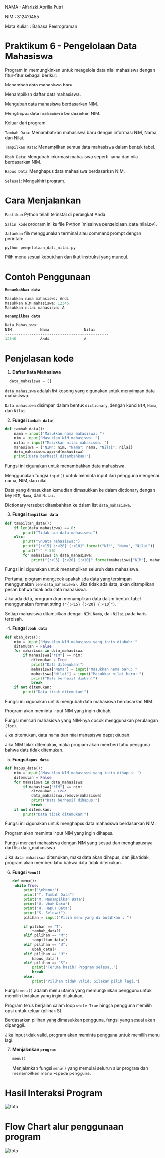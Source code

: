 NAMA : Alfarizki Aprilia Putri

NIM : 312410455

Mata Kuliah : Bahasa Pemrograman

# Praktikum 6 - Pengelolaan Data Mahasiswa

Program ini memungkinkan untuk mengelola data nilai mahasiswa dengan fitur-fitur sebagai berikut:

Menambah data mahasiswa baru.

Menampilkan daftar data mahasiswa.

Mengubah data mahasiswa berdasarkan NIM.

Menghapus data mahasiswa berdasarkan NIM.

Keluar dari program.

`Tambah Data`: Menambahkan mahasiswa baru dengan informasi NIM, Nama, dan Nilai.

`Tampilkan Data`: Menampilkan semua data mahasiswa dalam bentuk tabel.

`Ubah Data`: Mengubah informasi mahasiswa seperti nama dan nilai berdasarkan NIM.

`Hapus Data`: Menghapus data mahasiswa berdasarkan NIM.

`Selesai`: Mengakhiri program.

# Cara Menjalankan 

`Pastikan` Python telah terinstal di perangkat Anda.

`Salin kode` program ini ke file Python (misalnya pengelolaan_data_nilai.py).

`Jalankan` file menggunakan terminal atau command prompt dengan perintah:

```python
python pengelolaan_data_nilai.py
```

Pilih menu sesuai kebutuhan dan ikuti instruksi yang muncul.

# Contoh Penggunaan 

**`Menambahkan data`**

``` python
Masukkan nama mahasiswa: Andi
Masukkan NIM mahasiswa: 12345
Masukkan nilai mahasiswa: A
```
**`menampilkan data`**

```python
Data Mahasiswa:
NIM             Nama                Nilai     
-----------------------------------------------
12345           Andi                A         
```

# Penjelasan kode 

1. **Daftar Data Mahasiswa**
   
 ```python
   data_mahasiswa = []
   ```

`data_mahasiswa` adalah list kosong yang digunakan untuk menyimpan data mahasiswa.

`Data mahasiswa` disimpan dalam bentuk `dictionary`, dengan kunci `NIM`, `Nama`, dan `Nilai`.

2. **Fungsi `tambah data()`**

```python
def tambah_data():
    nama = input("Masukkan nama mahasiswa: ")
    nim = input("Masukkan NIM mahasiswa: ")
    nilai = input("Masukkan nilai mahasiswa: ")
    mahasiswa = {"NIM": nim, "Nama": nama, "Nilai": nilai}
    data_mahasiswa.append(mahasiswa)
    print("Data berhasil ditambahkan!")
```
Fungsi ini digunakan untuk menambahkan data mahasiswa.

Menggunakan fungsi `input()` untuk meminta input dari pengguna mengenai nama, NIM, dan nilai.

Data yang dimasukkan kemudian dimasukkan ke dalam dictionary dengan key `NIM`, `Nama`, dan `Nilai`.

Dictionary tersebut ditambahkan ke dalam list `data_mahasiswa`.

3. **Fungsi `Tampilkan data`**
   
```python
def tampilkan_data():
    if len(data_mahasiswa) == 0:
        print("Tidak ada data mahasiswa.")
    else:
        print("\nData Mahasiswa:")
        print("{:<15} {:<20} {:<10}".format("NIM", "Nama", "Nilai"))
        print("-" * 50)
        for mahasiswa in data_mahasiswa:
            print("{:<15} {:<20} {:<10}".format(mahasiswa["NIM"], mahasiswa["Nama"], mahasiswa["Nilai"]))
```
Fungsi ini digunakan untuk menampilkan seluruh data mahasiswa.

Pertama, program mengecek apakah ada data yang tersimpan menggunakan `len(data_mahasiswa)`. Jika tidak ada data, akan ditampilkan pesan bahwa tidak ada data mahasiswa.

Jika ada data, program akan menampilkan data dalam bentuk tabel menggunakan format string `("{:<15} {:<20} {:<10}")`.

Setiap mahasiswa ditampilkan dengan `NIM`, `Nama`, dan `Nilai` pada baris terpisah.

4. **Fungsi `Ubah data`**

```python
def ubah_data():
    nim = input("Masukkan NIM mahasiswa yang ingin diubah: ")
    ditemukan = False
    for mahasiswa in data_mahasiswa:
        if mahasiswa["NIM"] == nim:
            ditemukan = True
            print("Data ditemukan!")
            mahasiswa["Nama"] = input("Masukkan nama baru: ")
            mahasiswa["Nilai"] = input("Masukkan nilai baru: ")
            print("Data berhasil diubah!")
            break
    if not ditemukan:
        print("Data tidak ditemukan!")
```
Fungsi ini digunakan untuk mengubah data mahasiswa berdasarkan NIM.

Program akan meminta input NIM yang ingin diubah.

Fungsi mencari mahasiswa yang NIM-nya cocok menggunakan perulangan `(for)`.

Jika ditemukan, data nama dan nilai mahasiswa dapat diubah.

Jika NIM tidak ditemukan, maka program akan memberi tahu pengguna bahwa data tidak ditemukan.

5. **Fungsi`hapus data`**
   
```python
def hapus_data():
    nim = input("Masukkan NIM mahasiswa yang ingin dihapus: ")
    ditemukan = False
    for mahasiswa in data_mahasiswa:
        if mahasiswa["NIM"] == nim:
            ditemukan = True
            data_mahasiswa.remove(mahasiswa)
            print("Data berhasil dihapus!")
            break
    if not ditemukan:
        print("Data tidak ditemukan!")
```
Fungsi ini digunakan untuk menghapus data mahasiswa berdasarkan NIM.

Program akan meminta input NIM yang ingin dihapus.

Fungsi mencari mahasiswa dengan NIM yang sesuai dan menghapusnya dari list data_mahasiswa.

Jika `data mahasiswa` ditemukan, maka data akan dihapus, dan jika tidak, program akan memberi tahu bahwa data tidak ditemukan.

6. **Fungsi `Menu()`**
   ```python
   def menu():
    while True:
        print("\nMenu:")
        print("T. Tambah Data")
        print("M. Menampilkan Data")
        print("U. Ubah Data")
        print("H. Hapus Data")
        print("S. Selesai")
        pilihan = input("Pilih menu yang di butuhkan : ")

        if pilihan == "T":
            tambah_data()
        elif pilihan == "M":
            tampilkan_data()
        elif pilihan == "U":
            ubah_data()
        elif pilihan == "H":
            hapus_data()
        elif pilihan == "S":
            print("Terima kasih! Program selesai.")
            break
        else:
            print("Pilihan tidak valid. Silakan pilih lagi.")
   ```
   
Fungsi `menu()` adalah menu utama yang memungkinkan pengguna untuk memilih tindakan yang ingin dilakukan.

Program terus berjalan dalam loop `while True` hingga pengguna memilih opsi untuk keluar (pilihan S).

Berdasarkan pilihan yang dimasukkan pengguna, fungsi yang sesuai akan dipanggil.

Jika input tidak valid, program akan meminta pengguna untuk memilih menu lagi.

7. **Menjalankan `program`**
   
   ```python
   menu()
   ```
   Menjalankan fungsi `menu()` yang memulai seluruh alur program dan menampilkan menu kepada pengguna.

# Hasil Interaksi Program 
![foto](https://github.com/aprilia55/labpy06/blob/fae788891b21fb4d49ab00b8cbf015125b31ef47/Screen%20Shot%202024-12-01%20at%2012.59.08.png)

# Flow Chart alur penggunaan program
![foto]()


   






